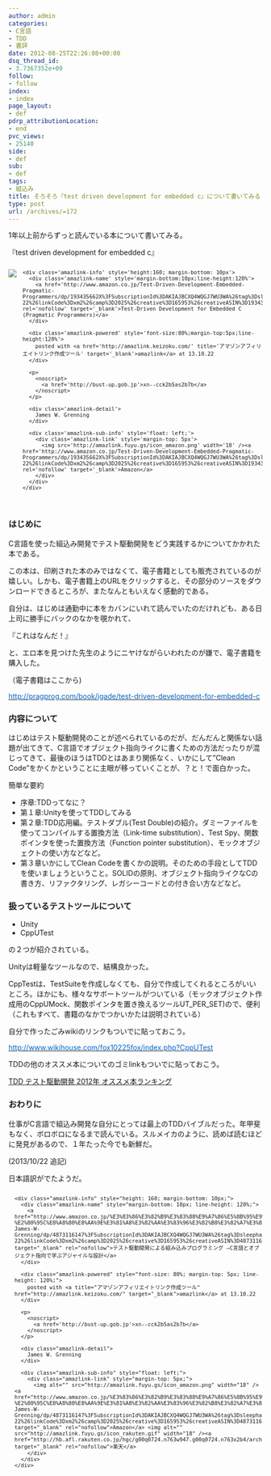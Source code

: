 ```yaml
---
author: admin
categories:
- C言語
- TDD
- 書評
date: 2012-08-25T22:26:08+00:00
dsq_thread_id:
- 3.7367352e+09
follow:
- follow
index:
- index
page_layout:
- def
pdrp_attributionLocation:
- end
pvc_views:
- 25140
side:
- def
sub:
- def
tags:
- 組込み
title: そろそろ『test driven development for embedded c』について書いてみる
type: post
url: /archives/=172
---
```


<!--:ja-->1年以上前からずっと読んでいる本について書いてみる。

『test driven development for embedded c』

<div class='amazlink-box' style='text-align:left;padding-bottom:20px;font-size:small;/zoom: 1;overflow: hidden;'>
  <div class='amazlink-list' style='clear: both;'>
    <div class='amazlink-image' style='float:left;margin:0px 12px 1px 0px;'>
      <a href='http://www.amazon.co.jp/Test-Driven-Development-Embedded-Pragmatic-Programmers/dp/193435662X%3FSubscriptionId%3DAKIAJBCXQ4WQGJ7WU3WA%26tag%3Dsleephacker-22%26linkCode%3Dxm2%26camp%3D2025%26creative%3D165953%26creativeASIN%3D193435662X' target='_blank' rel='nofollow'><img src='http://ecx.images-amazon.com/images/I/51AWF3--mpL._SL160_.jpg' style='border: none;' /></a>
    </div>
    
    <div class='amazlink-info' style='height:160; margin-bottom: 10px'>
      <div class='amazlink-name' style='margin-bottom:10px;line-height:120%'>
        <a href='http://www.amazon.co.jp/Test-Driven-Development-Embedded-Pragmatic-Programmers/dp/193435662X%3FSubscriptionId%3DAKIAJBCXQ4WQGJ7WU3WA%26tag%3Dsleephacker-22%26linkCode%3Dxm2%26camp%3D2025%26creative%3D165953%26creativeASIN%3D193435662X' rel='nofollow' target='_blank'>Test-Driven Development for Embedded C (Pragmatic Programmers)</a>
      </div>
      
      <div class='amazlink-powered' style='font-size:80%;margin-top:5px;line-height:120%'>
        posted with <a href='http://amazlink.keizoku.com/' title='アマゾンアフィリエイトリンク作成ツール' target='_blank'>amazlink</a> at 13.10.22
      </div>
      
      <p>
        <noscript>
          <a href='http://bust-up.gob.jp'>xn--cck2b5as2b7b</a>
        </noscript>
      </p>
      
      <div class='amazlink-detail'>
        James W. Grenning
      </div>
      
      <div class='amazlink-sub-info' style='float: left;'>
        <div class='amazlink-link' style='margin-top: 5px'>
          <img src='http://amazlink.fuyu.gs/icon_amazon.png' width='18' /><a href='http://www.amazon.co.jp/Test-Driven-Development-Embedded-Pragmatic-Programmers/dp/193435662X%3FSubscriptionId%3DAKIAJBCXQ4WQGJ7WU3WA%26tag%3Dsleephacker-22%26linkCode%3Dxm2%26camp%3D2025%26creative%3D165953%26creativeASIN%3D193435662X' rel='nofollow' target='_blank'>Amazon</a>
        </div>
      </div>
    </div>
  </div>
</div>

### はじめに

C言語を使った組込み開発でテスト駆動開発をどう実践するかについてかかれた本である。

この本は、印刷された本のみではなくて、電子書籍としても販売されているのが嬉しい。しかも、電子書籍上のURLをクリックすると、その部分のソースをダウンロードできるところが、またなんともいえなく感動的である。

自分は、はじめは通勤中に本をカバンにいれて読んでいたのだけれども、ある日上司に勝手にバックのなかを覗かれて、

『これはなんだ！』

と、エロ本を見つけた先生のようにニヤけながらいわれたのが嫌で、電子書籍を購入した。

（電子書籍はここから)
  
[<span style="color: #0066cc;">http://pragprog.com/book/jgade/test-driven-development-for-embedded-c</span>][1]

### 内容について

はじめはテスト駆動開発のことが述べられているのだが、だんだんと関係ない話題が出てきて、C言語でオブジェクト指向ライクに書くための方法だったりが混じってきて、最後のほうはTDDとはあまり関係なく、いかにして”Clean Code”をかくかということに主眼が移っていくことが、？と！で面白かった。

簡単な要約

  * 序章:TDDってなに？
  * 第１章:Unityを使ってTDDしてみる
  * 第２章:TDD応用編。テストダブル(Test Double)の紹介。ダミーファイルを使ってコンパイルする置換方法（Link-time substitution）、Test Spy、関数ポインタを使った置換方法（Function pointer substitution）、モックオブジェクトの使い方などなど。
  * 第３章いかにしてClean Codeを書くかの説明。そのための手段としてTDDを使いましょうということ。SOLIDの原則、オブジェクト指向ライクなCの書き方、リファクタリング、レガシーコードとの付き合い方などなど。

### 扱っているテストツールについて

  * Unity
  * CppUTest

の２つが紹介されている。
  
Unityは軽量なツールなので、結構良かった。
  
CppTestは、TestSuiteを作成しなくても、自分で作成してくれるところがいいところ。ほかにも、様々なサボートツールがついている（モックオブジェクト作成用のCppUMock、関数ポインタを置き換えるツールUT\_PER\_SET)ので、便利（これもすべて、書籍のなかでつかいかたは説明されている）

自分で作ったごみwikiのリンクもついでに貼っておこう。
  
[<span style="color: #0066cc;">http://www.wikihouse.com/fox10225fox/index.php?CppUTest</span>][2]

TDDの他のオススメ本についてのゴミlinkもついでに貼っておこう。
  
[TDD テスト駆動開発 2012年 オススメ本ランキング][3]

### おわりに

仕事がC言語で組込み開発な自分にとっては最上のTDDバイブルだった。年甲斐もなく、ボロボロになるまで読んでいる。スルメイカのように、読めば読むほどに発見があるので、１年たった今でも新鮮だ。

(2013/10/22 追記)
  
日本語訳がでたようだ。

<div class="amazlink-box" style="text-align: left; padding-bottom: 20px; font-size: small; /zoom: 1; overflow: hidden;">
  <div class="amazlink-list" style="clear: both;">
    <div class="amazlink-image" style="float: left; margin: 0px 12px 1px 0px;">
      <a href="http://www.amazon.co.jp/%E3%83%86%E3%82%B9%E3%83%88%E9%A7%86%E5%8B%95%E9%96%8B%E7%99%BA%E3%81%AB%E3%82%88%E3%82%8B%E7%B5%84%E3%81%BF%E8%BE%BC%E3%81%BF%E3%83%97%E3%83%AD%E3%82%B0%E3%83%A9%E3%83%9F%E3%83%B3%E3%82%B0-%E2%80%95C%E8%A8%80%E8%AA%9E%E3%81%A8%E3%82%AA%E3%83%96%E3%82%B8%E3%82%A7%E3%82%AF%E3%83%88%E6%8C%87%E5%90%91%E3%81%A7%E5%AD%A6%E3%81%B6%E3%82%A2%E3%82%B8%E3%83%A3%E3%82%A4%E3%83%AB%E3%81%AA%E8%A8%AD%E8%A8%88-James-W-Grenning/dp/4873116147%3FSubscriptionId%3DAKIAJBCXQ4WQGJ7WU3WA%26tag%3Dsleephacker-22%26linkCode%3Dxm2%26camp%3D2025%26creative%3D165953%26creativeASIN%3D4873116147" target="_blank" rel="nofollow"><img style="border: none;" alt="" src="http://ecx.images-amazon.com/images/I/51c%2BlMEDT-L._SL160_.jpg" /></a>
    </div>
    
    <div class="amazlink-info" style="height: 160; margin-bottom: 10px;">
      <div class="amazlink-name" style="margin-bottom: 10px; line-height: 120%;">
        <a href="http://www.amazon.co.jp/%E3%83%86%E3%82%B9%E3%83%88%E9%A7%86%E5%8B%95%E9%96%8B%E7%99%BA%E3%81%AB%E3%82%88%E3%82%8B%E7%B5%84%E3%81%BF%E8%BE%BC%E3%81%BF%E3%83%97%E3%83%AD%E3%82%B0%E3%83%A9%E3%83%9F%E3%83%B3%E3%82%B0-%E2%80%95C%E8%A8%80%E8%AA%9E%E3%81%A8%E3%82%AA%E3%83%96%E3%82%B8%E3%82%A7%E3%82%AF%E3%83%88%E6%8C%87%E5%90%91%E3%81%A7%E5%AD%A6%E3%81%B6%E3%82%A2%E3%82%B8%E3%83%A3%E3%82%A4%E3%83%AB%E3%81%AA%E8%A8%AD%E8%A8%88-James-W-Grenning/dp/4873116147%3FSubscriptionId%3DAKIAJBCXQ4WQGJ7WU3WA%26tag%3Dsleephacker-22%26linkCode%3Dxm2%26camp%3D2025%26creative%3D165953%26creativeASIN%3D4873116147" target="_blank" rel="nofollow">テスト駆動開発による組み込みプログラミング ―C言語とオブジェクト指向で学ぶアジャイルな設計</a>
      </div>
      
      <div class="amazlink-powered" style="font-size: 80%; margin-top: 5px; line-height: 120%;">
        posted with <a title="アマゾンアフィリエイトリンク作成ツール" href="http://amazlink.keizoku.com/" target="_blank">amazlink</a> at 13.10.22
      </div>
      
      <p>
        <noscript>
          <a href='http://bust-up.gob.jp'>xn--cck2b5as2b7b</a>
        </noscript>
      </p>
      
      <div class="amazlink-detail">
        James W. Grenning
      </div>
      
      <div class="amazlink-sub-info" style="float: left;">
        <div class="amazlink-link" style="margin-top: 5px;">
          <img alt="" src="http://amazlink.fuyu.gs/icon_amazon.png" width="18" /><a href="http://www.amazon.co.jp/%E3%83%86%E3%82%B9%E3%83%88%E9%A7%86%E5%8B%95%E9%96%8B%E7%99%BA%E3%81%AB%E3%82%88%E3%82%8B%E7%B5%84%E3%81%BF%E8%BE%BC%E3%81%BF%E3%83%97%E3%83%AD%E3%82%B0%E3%83%A9%E3%83%9F%E3%83%B3%E3%82%B0-%E2%80%95C%E8%A8%80%E8%AA%9E%E3%81%A8%E3%82%AA%E3%83%96%E3%82%B8%E3%82%A7%E3%82%AF%E3%83%88%E6%8C%87%E5%90%91%E3%81%A7%E5%AD%A6%E3%81%B6%E3%82%A2%E3%82%B8%E3%83%A3%E3%82%A4%E3%83%AB%E3%81%AA%E8%A8%AD%E8%A8%88-James-W-Grenning/dp/4873116147%3FSubscriptionId%3DAKIAJBCXQ4WQGJ7WU3WA%26tag%3Dsleephacker-22%26linkCode%3Dxm2%26camp%3D2025%26creative%3D165953%26creativeASIN%3D4873116147" target="_blank" rel="nofollow">Amazon</a> <img alt="" src="http://amazlink.fuyu.gs/icon_rakuten.gif" width="18" /><a href="http://hb.afl.rakuten.co.jp/hgc/g00q0724.n763w947.g00q0724.n763x2b4/archives/c=http%3A%2F%2Fbooks.rakuten.co.jp%2Frb%2F12298785%2F&m=http%3A%2F%2Fm.rakuten.co.jp%2Frms%2Fmsv%2FItem%3Fn%3D12298785%26surl%3Dbook" target="_blank" rel="nofollow">楽天</a>
        </div>
      </div>
    </div>
  </div>
</div>

 [1]: http://pragprog.com/book/jgade/test-driven-development-for-embedded-c
 [2]: http://www.wikihouse.com/fox10225fox/index.php?CppUTest
 [3]: http://astore.amazon.co.jp/sleephacker-22 "TDD テスト駆動開発 2012年 オススメ本ランキング"